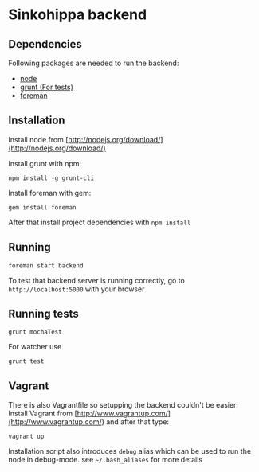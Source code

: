 Sinkohippa backend
=================

Dependencies
------------

Following packages are needed to run the backend:

* [node](http://nodejs.org/)
* [grunt (For tests)](http://gruntjs.com)
* [foreman](https://github.com/ddollar/foreman)

Installation
------------

Install node from [http://nodejs.org/download/](http://nodejs.org/download/)

Install grunt with npm:

```
npm install -g grunt-cli
```

Install foreman with gem:

```
gem install foreman
```

After that install project dependencies with `npm install`

Running
-------

```
foreman start backend
```

To test that backend server is running correctly, go to `http://localhost:5000`
with your browser

Running tests
------------

```
grunt mochaTest
```

For watcher use
```
grunt test
```

Vagrant
-------

There is also Vagrantfile so setupping the backend couldn't be easier: Install Vagrant from [http://www.vagrantup.com/](http://www.vagrantup.com/) and after that type:

```
vagrant up
```

Installation script also introduces ```debug``` alias which can be used to run the node in debug-mode. see ```~/.bash_aliases``` for more details
